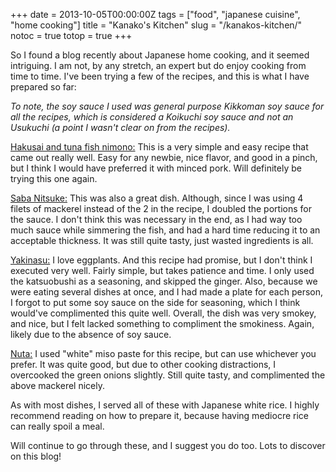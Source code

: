 +++
date = 2013-10-05T00:00:00Z
tags = ["food", "japanese cuisine", "home cooking"]
title = "Kanako's Kitchen"
slug = "/kanakos-kitchen/"
notoc = true
totop = true
+++

So I found a blog recently about Japanese home cooking, and it seemed intriguing. I am not, by any stretch, an expert but do enjoy cooking from time to time. I've been trying a few of the recipes, and this is what I have prepared so far:

<em>To note, the soy sauce I used was general purpose Kikkoman soy sauce for all the recipes, which is considered a Koikuchi soy sauce and not an Usukuchi (a point I wasn't clear on from the recipes).</em>

[Hakusai and tuna fish nimono:](http://kanakoskitchen.com/2012/07/30/hakusai-tuna-nimono/) This is a very simple and easy recipe that came out really well. Easy for any newbie, nice flavor, and good in a pinch, but I think I would have preferred it with minced pork. Will definitely be trying this one again.

[Saba Nitsuke:](http://kanakoskitchen.com/2010/07/19/saba-nitsuke/) This was also a great dish. Although, since I was using 4 filets of mackerel instead of the 2 in the recipe, I doubled the portions for the sauce. I don't think this was necessary in the end, as I had way too much sauce while simmering the fish, and had a hard time reducing it to an acceptable thickness. It was still quite tasty, just wasted ingredients is all.

[Yakinasu:](http://kanakoskitchen.com/2010/07/22/yakinasu/)  I love eggplants. And this recipe had promise, but I don't think I executed very well. Fairly simple, but takes patience and time. I only used the katsuobushi as a seasoning, and skipped the ginger. Also, because we were eating several dishes at once, and I had made a plate for each person, I forgot to put some soy sauce on the side for seasoning, which I think would've complimented this quite well. Overall, the dish was very smokey, and nice, but I felt lacked something to compliment the smokiness. Again, likely due to the absence of soy sauce.  

[Nuta:](http://kanakoskitchen.com/2009/11/16/nuta/) I used "white" miso paste for this recipe, but can use whichever you prefer. It was quite good, but due to other cooking distractions, I overcooked the green onions slightly. Still quite tasty, and complimented the above mackerel nicely.

As with most dishes, I served all of these with Japanese white rice. I highly recommend reading on how to prepare it, because having mediocre rice can really spoil a meal.

Will continue to go through these, and I suggest you do too. Lots to discover on this blog!

